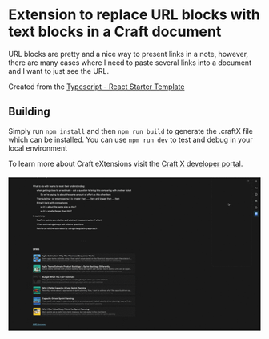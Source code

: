 # Extension to replace URL blocks with text blocks in a Craft document

URL blocks are pretty and a nice way to present links in a note, however, there are many cases where I need to paste several links into a document and I want to just see the URL.

Created from the [Typescript - React Starter Template](https://github.com/craftdocs/craft-extension-project-templates/tree/master/typescript-react)

## Building

Simply run `npm install` and then `npm run build` to generate the .craftX file which can be installed.
You can use `npm run dev` to test and debug in your local environment

To learn more about Craft eXtensions visit the [Craft X developer portal](https://developer.craft.do).

![Demo Gif](remove-url-blocks-demo.gif)
